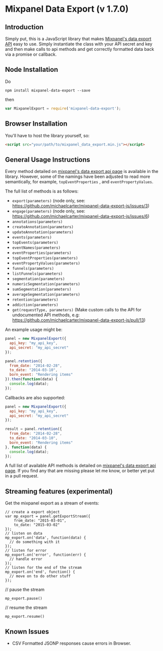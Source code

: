 Mixpanel Data Export (v 1.7.0)
==============================

Introduction
------------

Simply put, this is a JavaScript library that makes [Mixpanel's data export API](https://mixpanel.com/docs/api-documentation/data-export-api#libs-js) easy to use. Simply instantiate the class with your API secret and key and then make calls to api methods and get correctly formatted data back via a promise or callback.

Node Installation
----------------

Do

```
npm install mixpanel-data-export --save
```

then

```javascript
var MixpanelExport = require('mixpanel-data-export');
```

Browser Installation
--------------------

You'll have to host the library yourself, so:

```html
<script src="your/path/to/mixpanel_data_export.min.js"></script>
```

General Usage Instructions
--------------------------

Every method detailed on [mixpanel's data export api page](https://mixpanel.com/docs/api-documentation/data-export-api#libs-js) is available in the library. However, some of the namings have been adjusted to read more semantically, for example, `topEventProperties` , and `eventPropertyValues`.

The full list of methods is as follows:

 - `export(parameters)` (node only, see: https://github.com/michaelcarter/mixpanel-data-export-js/issues/3)
 - `engage(parameters)` (node only, see: https://github.com/michaelcarter/mixpanel-data-export-js/issues/6)
 - `annotations(parameters)`
 - `createAnnotation(parameters)`
 - `updateAnnotation(parameters)`
 - `events(parameters)`
 - `topEvents(parameters)`
 - `eventNames(parameters)`
 - `eventProperties(parameters)`
 - `topEventProperties(parameters)`
 - `eventPropertyValues(parameters)`
 - `funnels(parameters)`
 - `listFunnels(parameters)`
 - `segmentation(parameters)`
 - `numericSegmentation(parameters)`
 - `sumSegmentation(parameters)`
 - `averageSegmentation(parameters)`
 - `retention(parameters)`
 - `addiction(parameters)`
 - `get(requestType, parameters)` (Make custom calls to the API for undocumented API methods, e.g: https://github.com/michaelcarter/mixpanel-data-export-js/pull/13)

An example usage might be:

```javascript
panel = new MixpanelExport({
  api_key: "my_api_key",
  api_secret: "my_api_secret"
});

panel.retention({
  from_date: "2014-02-28",
  to_date: "2014-03-10",
  born_event: "Rendering items"
}).then(function(data) {
  console.log(data);
});
```

Callbacks are also supported:

```javascript
panel = new MixpanelExport({
  api_key: "my_api_key",
  api_secret: "my_api_secret"
});

result = panel.retention({
  from_date: "2014-02-28",
  to_date: "2014-03-10",
  born_event: "Rendering items"
}, function(data) {
  console.log(data);
});
```

A full list of available API methods is detailed on [mixpanel's data export api page](https://mixpanel.com/docs/api-documentation/data-export-api#libs-js). If you find any that are missing please let me know, or better yet put in a pull request.


Streaming features (experimental)
---------------

Get the mixpanel export as a stream of events:

```
// create a export object
var mp_export = panel.getExportStream({
    from_date: "2015-03-01",
    to_date: "2015-03-02"
});
// listen on data
mp_export.on('data', function(data) {
  // do something with it
});
// listen for error
mp_export.on('error', function(err) {
  // handle error
});
// listen for the end of the stream
mp_export.on('end', function() {
  // move on to do other stuff
});
```

// pause the stream
```
mp_export.pause()
```

// resume the stream
```
mp_export.resume()
```

Known Issues
------------

 - CSV Formatted JSONP responses cause errors in Browser.

